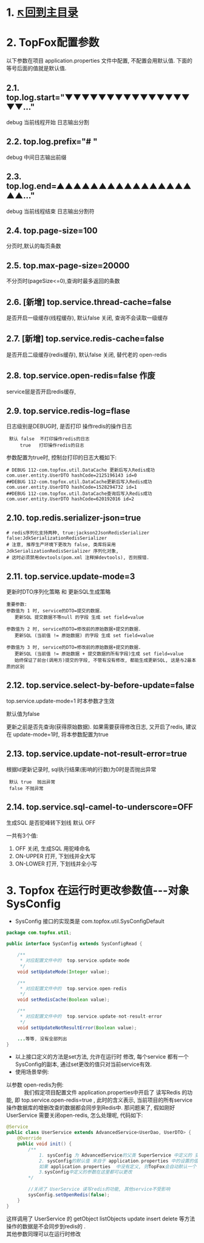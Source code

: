  
# 1. [↖回到主目录](https://github.com/luoping2019/topfox)

# 2. TopFox配置参数
以下参数在项目  application.properties 文件中配置, 不配置会用默认值. 下面的等号后面的值就是默认值. 

## 2.1. top.log.start="▼▼▼▼▼▼▼▼▼▼▼▼▼▼▼▼▼..."
debug 当前线程开始 日志输出分割

## 2.2. top.log.prefix="# "
debug 中间日志输出前缀

## 2.3. top.log.end=▲▲▲▲▲▲▲▲▲▲▲▲▲▲▲▲▲▲..."
debug 当前线程结束 日志输出分割符

## 2.4. top.page-size=100
分页时,默认的每页条数

## 2.5. top.max-page-size=20000
不分页时(pageSize<=0),查询时最多返回的条数

## 2.6. [新增] top.service.thread-cache=false
是否开启一级缓存(线程缓存), 默认false 关闭, 查询不会读取一级缓存

## 2.7. [新增] top.service.redis-cache=false
是否开启二级缓存(redis缓存), 默认false 关闭, 替代老的 open-redis

## 2.8. top.service.open-redis=false  作废
service层是否开启redis缓存, 

## 2.9. top.service.redis-log=flase

日志级别是DEBUG时, 是否打印 操作redis的操作日志

```
 默认 false  不打印操作redis的日志
     true   打印操作redis的日志
```

参数配置为true时, 控制台打印的日志大概如下:

```
# DEBUG 112-com.topfox.util.DataCache 更新后写入Redis成功 com.user.entity.UserDTO hashCode=2125196143 id=0 
##DEBUG 112-com.topfox.util.DataCache更新后写入Redis成功 com.user.entity.UserDTO hashCode=1528294732 id=1 
##DEBUG 112-com.topfox.util.DataCache查询后写入Redis成功 com.user.entity.UserDTO hashCode=620192016 id=2
```

## 2.10. top.redis.serializer-json=true

```
# redis序列化支持两种, true:jackson2JsonRedisSerializer false:JdkSerializationRedisSerializer
# 注意, 推荐生产环境下更改为 false, 类库将采用JdkSerializationRedisSerializer 序列化对象,
# 这时必须禁用devtools(pom.xml 注释掉devtools), 否则报错.
```

## 2.11. top.service.update-mode=3

更新时DTO序列化策略 和 更新SQL生成策略

```
重要参数: 
参数值为 1 时, service的DTO=提交的数据.              
   更新SQL 提交数据不等null 的字段 生成 set field=value
   
参数值为 2 时, service的DTO=修改前的原始数据+提交的数据. 
   更新SQL (当前值 != 原始数据) 的字段 生成 set field=value
   
参数值为 3 时, service的DTO=修改前的原始数据+提交的数据. 
   更新SQL (当前值 != 原始数据 + 提交数据的所有字段)生成 set field=value
   始终保证了前台(调用方)提交的字段, 不管有没有修改, 都能生成更新SQL, 这是与2最本质的区别
```

## 2.12. top.service.select-by-before-update=false

top.service.update-mode=1 时本参数才生效

默认值为false

更新之前是否先查询(获得原始数据).  如果需要获得修改日志, 又开启了redis, 建议在 update-mode=1时, 将本参数配置为true

## 2.13. top.service.update-not-result-error=true

根据Id更新记录时, sql执行结果(影响的行数)为0时是否抛出异常

```
 默认 true  抛出异常
 false 不抛异常
```

## 2.14. top.service.sql-camel-to-underscore=OFF

生成SQL 是否驼峰转下划线 默认 OFF

一共有3个值:

1. OFF 关闭, 生成SQL 用驼峰命名
2. ON-UPPER 打开, 下划线并全大写
3. ON-LOWER 打开, 下划线并全小写

# 3. Topfox 在运行时更改参数值---对象 SysConfig
- SysConfig 接口的实现类是 com.topfox.util.SysConfigDefault

```java
package com.topfox.util;

public interface SysConfig extends SysConfigRead {

    /**
     * 对应配置文件中的  top.service.update-mode
     */
    void setUpdateMode(Integer value);

    /**
     * 对应配置文件中的  top.service.open-redis
     */
    void setRedisCache(Boolean value);

    /**
     * 对应配置文件中的  top.service.update-not-result-error
     */
    void setUpdateNotResultError(Boolean value);

    ...等等, 没有全部列出
}
```

- 以上接口定义的方法是set方法, 允许在运行时 修改,  每个service 都有一个SysConfig的副本, 通过set更改的值只对当前service有效.
- 使用场景举例:

以参数 open-redis为例:
<br>&ensp;&ensp;&ensp;&ensp;&ensp;&ensp; 我们假定项目配置文件 application.properties中开启了 读写Redis 的功能, 即  top.service.open-redis=true , 此时的含义表示, 当前项目的所有service操作数据库的增删改查的数据都会同步到Redis中.   那问题来了,  假如刚好 UserService 需要关闭open-redis, 怎么处理呢, 代码如下:

```java
@Service
public class UserService extends AdvancedService<UserDao, UserDTO> {
    @Override
    public void init() {
        /**
            1. sysConfig 为 AdvancedService的父类 SuperService 中定义的 变量, 直接使用即可
            2. sysConfig的默认值 来自于 application.properties 中的设置的值,  
            如果 application.properties  中没有定义, 则TopFox会自动默认一个
            3.sysConfig中定义的参数在这里都可以更改
        */
        
        //关闭了 UserService 读写redis的功能, 其他service不受影响
        sysConfig.setOpenRedis(false);
    }
}
```
这样调用了 UserService 的 getObject  listObjects update  insert  delete 等方法操作的数据是不会同步到redis的 . 
<br>其他参数同理可以在运行时修改